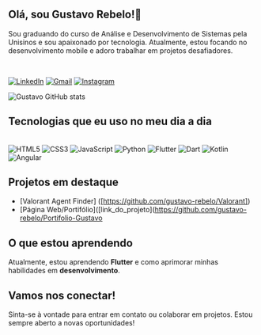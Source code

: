 ## Olá, sou Gustavo Rebelo!👋

Sou graduando do curso de Análise e Desenvolvimento de Sistemas pela Unisinos e sou apaixonado por tecnologia. Atualmente, estou focando no desenvolvimento mobile e adoro trabalhar em projetos desafiadores.

<br/>

[![LinkedIn](https://img.shields.io/badge/LinkedIn-0077B5?style=for-the-badge&logo=linkedin&logoColor=white)](https://www.linkedin.com/in/gustavo-mendes-rebelo-479108179/)
[![Gmail](https://img.shields.io/badge/Gmail-D14836?style=for-the-badge&logo=gmail&logoColor=white)](mailto:seu_email@gmail.com)
[![Instagram](https://img.shields.io/badge/Instagram-E4405F?style=for-the-badge&logo=instagram&logoColor=white)](https://www.instagram.com/gustavorebelo_?igsh=b29rM2lrZjhjMGtm&utm_source=qr)

![Gustavo GitHub stats](https://github-readme-stats.vercel.app/api?username=gustavo-rebelo&show_icons=true&theme=dracula)

## Tecnologias que eu uso no meu dia a dia

<div style="display: inline-block"><br/>
    <img src="https://img.shields.io/badge/HTML5-E34F26?style=for-the-badge&logo=html5&logoColor=white" alt="HTML5" allign="center"/>
    <img src="https://img.shields.io/badge/CSS3-1572B6?style=for-the-badge&logo=css3&logoColor=white" alt="CSS3" allign="center"/>
    <img src="https://img.shields.io/badge/JavaScript-F7DF1E?style=for-the-badge&logo=javascript&logoColor=black" alt="JavaScript" allign="center"/>
    <img src="https://img.shields.io/badge/Python-3776AB?style=for-the-badge&logo=python&logoColor=white" alt="Python" allign="center"/>
    <img src="https://img.shields.io/badge/Flutter-02569B?style=for-the-badge&logo=flutter&logoColor=white" alt="Flutter" allign="center"/>
    <img src="https://img.shields.io/badge/Dart-00BFFF?style=for-the-badge&logo=dart&logoColor=white" alt="Dart" allign="center"/>
    <img src="https://img.shields.io/badge/Kotlin-0095D5?style=for-the-badge&logo=kotlin&logoColor=white" alt="Kotlin" allign="center"/>
    <img src="https://img.shields.io/badge/Angular-DD0031?style=for-the-badge&logo=angular&logoColor=white" alt="Angular" allign="center"/>
</div>

## Projetos em destaque
- [Valorant Agent Finder] ([https://github.com/gustavo-rebelo/Valorant])
- [Página Web/Portifólio]([link_do_projeto](https://github.com/gustavo-rebelo/Portifolio-Gustavo

## O que estou aprendendo
Atualmente, estou aprendendo **Flutter** e como aprimorar minhas habilidades em **desenvolvimento**.

## Vamos nos conectar!
Sinta-se à vontade para entrar em contato ou colaborar em projetos. Estou sempre aberto a novas oportunidades!
